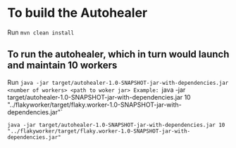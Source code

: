 # To build the Autohealer
Run `mvn clean install`

## To run the autohealer, which in turn would launch and maintain 10 workers
Run `java -jar target/autohealer-1.0-SNAPSHOT-jar-with-dependencies.jar <number of workers> <path to woker jar>
Example: `java -jar target/autohealer-1.0-SNAPSHOT-jar-with-dependencies.jar 10 "../flakyworker/target/flaky.worker-1.0-SNAPSHOT-jar-with-dependencies.jar"`

` java -jar target/autohealer-1.0-SNAPSHOT-jar-with-dependencies.jar 10 "../flakyworker/target/flaky.worker-1.0-SNAPSHOT-jar-with-dependencies.jar" `
